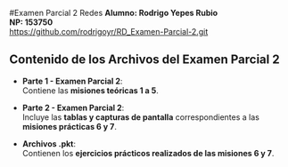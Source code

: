#Examen Parcial 2 Redes
**Alumno: Rodrigo Yepes Rubio**<br>
**NP: 153750**<br>
https://github.com/rodrigoyr/RD_Examen-Parcial-2.git  <br>


## Contenido de los Archivos del Examen Parcial 2

- **Parte 1 - Examen Parcial 2**:  
  Contiene las **misiones teóricas 1 a 5**.

- **Parte 2 - Examen Parcial 2**:  
  Incluye las **tablas y capturas de pantalla** correspondientes a las **misiones prácticas 6 y 7**.

- **Archivos .pkt**:  
  Contienen los **ejercicios prácticos realizados de las misiones 6 y 7**.
